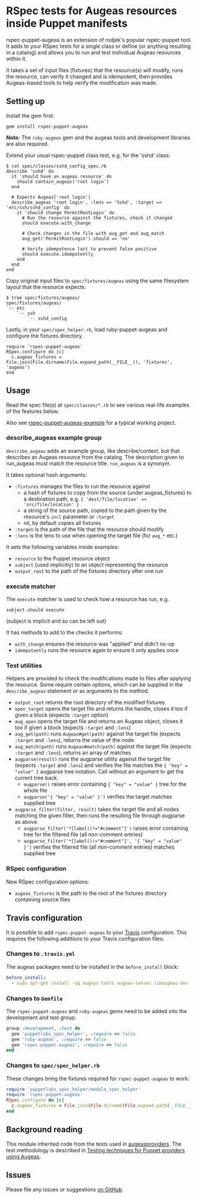 # RSpec tests for Augeas resources inside Puppet manifests

rspec-puppet-augeas is an extension of rodjek's popular rspec-puppet tool.  It
adds to your RSpec tests for a single class or define (or anything resulting in
a catalog) and allows you to run and test individual Augeas resources within it.

It takes a set of input files (fixtures) that the resource(s) will modify, runs
the resource, can verify it changed and is idempotent, then provides
Augeas-based tools to help verify the modification was made.

## Setting up

Install the gem first:

    gem install rspec-puppet-augeas
    
**Note:** The `ruby-augeas` gem and the augeas tools and development libraries are also required.

Extend your usual rspec-puppet class test, e.g. for the 'sshd' class:

    $ cat spec/classes/sshd_config_spec.rb
    describe 'sshd' do
      it 'should have an augeas resource' do
        should contain_augeas('root login')
      end

      # Expects Augeas['root login']
      describe_augeas 'root login', :lens => 'Sshd', :target => 'etc/ssh/sshd_config' do
        it 'should change PermitRootLogin' do
          # Run the resource against the fixtures, check it changed
          should execute.with_change

          # Check changes in the file with aug_get and aug_match
          aug_get('PermitRootLogin').should == 'no'

          # Verify idempotence last to prevent false positive
          should execute.idempotently
        end
      end
    end

Copy original input files to `spec/fixtures/augeas` using the same filesystem
layout that the resource expects:

    $ tree spec/fixtures/augeas/
    spec/fixtures/augeas/
    `-- etc
        `-- ssh
            `-- sshd_config


Lastly, in your `spec/spec_helper.rb`, load ruby-puppet-augeas and configure the
fixtures directory.

    require 'rspec-puppet-augeas'
    RSpec.configure do |c|
      c.augeas_fixtures = File.join(File.dirname(File.expand_path(__FILE__)), 'fixtures', 'augeas')
    end

## Usage

Read the spec file(s) at `spec/classes/*.rb` to see various real-life examples
of the features below.

Also see [rspec-puppet-augeas-example](https://github.com/domcleal/rspec-puppet-augeas-example)
for a typical working project.

### describe\_augeas example group

`describe_augeas` adds an example group, like describe/context, but that describes
an Augeas resource from the catalog.  The description given to run\_augeas must
match the resource title.  `run_augeas` is a synonym. 

It takes optional hash arguments:

* `:fixtures` manages the files to run the resource against
  * a hash of fixtures to copy from the source (under augeas\_fixtures) to a
    destination path, e.g. `{ 'dest/file/location' => 'src/file/location' }`
  * a string of the source path, copied to the path given by the resource's
    `incl` parameter or `:target`
  * nil, by default copies all fixtures
* `:target` is the path of the file that the resource should modify 
* `:lens` is the lens to use when opening the target file (for `aug_*` etc.)

It sets the following variables inside examples:

* `resource` to the Puppet resource object
* `subject` (used implicitly) to an object representing the resource
* `output_root` to the path of the fixtures directory after one run

### execute matcher

The `execute` matcher is used to check how a resource has run, e.g.

    subject.should execute

(subject is implicit and so can be left out)

It has methods to add to the checks it performs:

* `with_change` ensures the resource was "applied" and didn't no-op
* `idempotently` runs the resource again to ensure it only applies once

### Test utilities

Helpers are provided to check the modifications made to files after applying
the resource.  Some require certain options, which can be supplied in the
`describe_augeas` statement or as arguments to the method.

* `output_root` returns the root directory of the modified fixtures
* `open_target` opens the target file and returns the handle, closes it too if
  given a block (expects `:target` option)
* `aug_open` opens the target file and returns an Augeas object, closes it too
  if given a block (expects `:target` and `:lens`)
* `aug_get(path)` runs `Augeas#get(path)` against the target file (expects
  `:target` and `:lens`), returns the value of the node
* `aug_match(path)` runs `Augeas#match(path)` against the target file (expects
  `:target` and `:lens`), returns an array of matches
* `augparse(result)` runs the augparse utility against the target file (expects
  `:target` and `:lens`) and verifies the file matches the `{ "key" = "value"
  }` augparse tree notation.  Call without an argument to get the current tree
  back.
  * `augparse()` raises error containing `{ "key" = "value" }` tree for the
    whole file
  * `augparse('{ "key" = "value" }')` verifies the target matches supplied tree
* `augparse_filter(filter, result)` takes the target file and all nodes matching
  the given filter, then runs the resulting file through augparse as above.
  * `augparse_filter('*[label()!="#comment"]')` raises error containing tree for
    the filtered file (all non-comment entries)
  * `augparse_filter('*[label()!="#comment"]', '{ "key" = "value" }')` verifies
    the filtered file (all non-comment entries) matches supplied tree

### RSpec configuration

New RSpec configuration options:

* `augeas_fixtures` is the path to the root of the fixtures directory
  containing source files

## Travis configuration

It is possible to add `rspec-puppet-augeas` to your [Travis](https://travis-ci.org) configuration. This requires the following additions to your Travis configuration files:

### Changes to `.travis.yml`

The augeas packages need to be installed in the `before_install` block:

```yml
before_install:
  - sudo apt-get install -qq augeas-tools augeas-lenses libaugeas-dev
```

### Changes to `Gemfile`

The `rspec-puppet-augeas` and `ruby-augeas` gems need to be added into the development and test group:

```ruby
group :development, :test do
  gem 'puppetlabs_spec_helper', :require => false
  gem 'ruby-augeas', :require => false
  gem 'rspec-puppet-augeas', :require => false
end
```

### Changes to `spec/spec_helper.rb`

These changes bring the fixtures required for `rspec-puppet-augeas` to work:

```ruby
require 'puppetlabs_spec_helper/module_spec_helper'
require 'rspec-puppet-augeas'
RSpec.configure do |c|
  c.augeas_fixtures = File.join(File.dirname(File.expand_path(__FILE__)), 'fixtures', 'augeas')
end
```

## Background reading

This module inherited code from the tests used in [augeasproviders](http://augeasproviders.com).
The test methodology is described in [Testing techniques for Puppet providers using Augeas](http://augeasproviders.com/documentation/specs.html).

## Issues

Please file any issues or suggestions [on GitHub](https://github.com/domcleal/rspec-puppet-augeas/issues).
